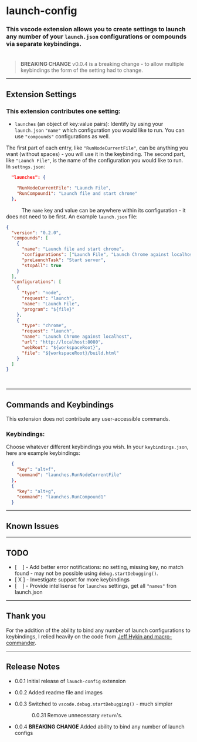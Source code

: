 # launch-config


### This vscode extension allows you to create settings to launch any number of your `launch.json` configurations or compounds via separate keybindings.</br></br>

> **BREAKING CHANGE** v0.0.4 is a breaking change - to allow multiple keybindings the form of the setting had to change.

-----------------------------------------------------------------------------------------------


## Extension Settings


### This extension contributes one setting:</br>

- `launches` (an object of key:value pairs): Identify by using your `launch.json` `"name"` which configuration you would like to run.  You can use `"compounds"` configurations as well.</br>

The first part of each entry, like `"RunNodeCurrentFile"`, can be anything you want (without spaces) - you will use it in the keybinding.  The second part, like `"Launch File"`, is the name of the configuration you would like to run.  &emsp; In `settngs.json`:

```json
  "launches": {

    "RunNodeCurrentFile": "Launch File",
    "RunCompound1": "Launch file and start chrome"  
  },
```

&emsp;&emsp;&emsp;The `name` key and value can be anywhere within its configuration - it does not need to be first.  An example `launch.json` file:

```json
{
  "version": "0.2.0",
  "compounds": [
    {
      "name": "Launch file and start chrome",
      "configurations": ["Launch File", "Launch Chrome against localhost"],
      "preLaunchTask": "Start server",
      "stopAll": true
    }
  ],
  "configurations": [
    {
      "type": "node",
      "request": "launch",
      "name": "Launch File",
      "program": "${file}"
    },
    {
      "type": "chrome",
      "request": "launch",
      "name": "Launch Chrome against localhost",
      "url": "http://localhost:8080",
      "webRoot": "${workspaceRoot}",
      "file": "${workspaceRoot}/build.html"
    }
  ]
}
```
</br>


-----------------------------------------------------------------------------------------------



## Commands and Keybindings</br>

This extension does not contribute any user-accessible commands.

### Keybindings:

Choose whatever different keybindings you wish.  In your `keybindings.json`, here are example keybindings:

```json
  {
    "key": "alt+f",
    "command": "launches.RunNodeCurrentFile"
  },
  {
    "key": "alt+g",
    "command": "launches.RunCompound1"
  }
  ```

-------------------------

## Known Issues

------------------------

## TODO

- [&nbsp; &nbsp;&nbsp;] - Add better error notifications: no setting, missing key, no match found - may not be possible using `debug.startDebugging()`.
- [ X ] - Investigate support for more keybindings
- [&nbsp; &nbsp;&nbsp;] - Provide intellisense for `launches` settings, get all `"names"` fron launch.json

-------------------------

## Thank you

For the addition of the ability to bind any number of launch configurations to keybindings, I relied heavily on the code from [Jeff Hykin and macro-commander](https://marketplace.visualstudio.com/items?itemName=jeff-hykin.macro-commander).

-------------------------

## Release Notes

* 0.0.1   Initial release of `launch-config` extension

* 0.0.2   Added readme file and images

* 0.0.3   Switched to `vscode.debug.startDebugging()` - much simpler

&emsp;&emsp;&emsp;&emsp;&emsp;0.0.31  Remove unnecessary `return`'s.

* 0.0.4   **BREAKING CHANGE** Added ability to bind any number of launch configs 
 


</br>